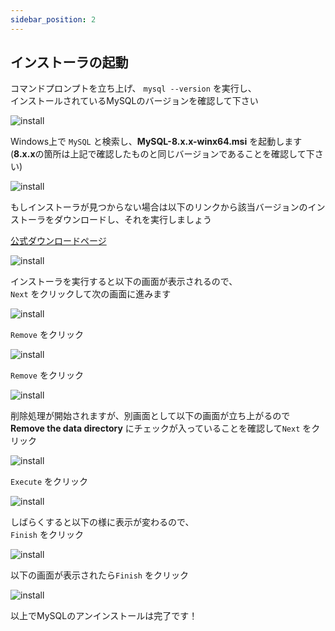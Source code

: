 ```yaml
---
sidebar_position: 2
---
```


## インストーラの起動




コマンドプロンプトを立ち上げ、 `mysql --version` を実行し、  
インストールされているMySQLのバージョンを確認して下さい  

![install](./img/uninstall_mysql/uninstall1.png)





Windows上で `MySQL` と検索し、**MySQL-8.x.x-winx64.msi** を起動します  
(**8.x.x**の箇所は上記で確認したものと同じバージョンであることを確認して下さい)

![install](./img/uninstall_mysql/installer.png)






もしインストーラが見つからない場合は以下のリンクから該当バージョンのインストーラをダウンロードし、それを実行しましょう  

[公式ダウンロードページ](https://dev.mysql.com/downloads/mysql/)


![install](./img/uninstall_mysql/uninstall2.png)





インストーラを実行すると以下の画面が表示されるので、  
``Next`` をクリックして次の画面に進みます


![install](./img/uninstall_mysql/uninstall4.png)





``Remove`` をクリック


![install](./img/uninstall_mysql/uninstall5.png)





``Remove`` をクリック  


![install](./img/uninstall_mysql/uninstall6.png)





削除処理が開始されますが、別画面として以下の画面が立ち上がるので  
**Remove the data directory** にチェックが入っていることを確認して`Next` をクリック  



![install](./img/uninstall_mysql/uninstall7.png)





``Execute`` をクリック  


![install](./img/uninstall_mysql/uninstall8.png)





しばらくすると以下の様に表示が変わるので、  
`Finish` をクリック


![install](./img/uninstall_mysql/uninstall9.png)





以下の画面が表示されたら`Finish` をクリック


![install](./img/uninstall_mysql/uninstall10.png)





以上でMySQLのアンインストールは完了です！
